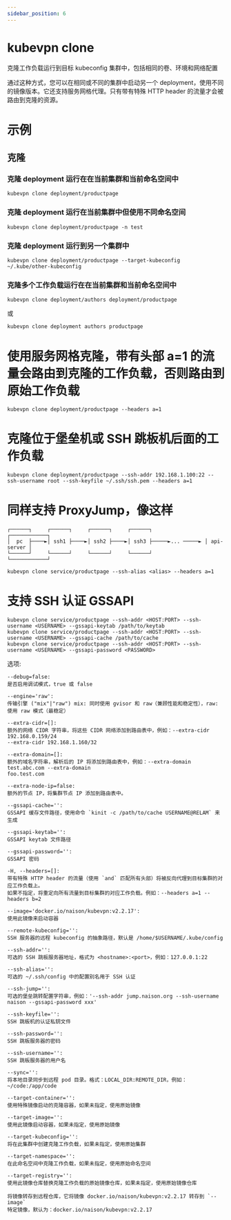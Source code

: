 ```yaml
---
sidebar_position: 6
---
```


# kubevpn clone

克隆工作负载运行到目标 kubeconfig 集群中，包括相同的卷、环境和网络配置

通过这种方式，您可以在相同或不同的集群中启动另一个 deployment，使用不同的镜像版本。它还支持服务网格代理。只有带有特殊 HTTP header 的流量才会被路由到克隆的资源。

# 示例

## 克隆

### 克隆 deployment 运行在在当前集群和当前命名空间中

```shell
kubevpn clone deployment/productpage
```

### 克隆 deployment 运行在当前集群中但使用不同命名空间

```shell
kubevpn clone deployment/productpage -n test
```

### 克隆 deployment 运行到另一个集群中

```shell
kubevpn clone deployment/productpage --target-kubeconfig ~/.kube/other-kubeconfig
```

### 克隆多个工作负载运行在在当前集群和当前命名空间中

```shell
kubevpn clone deployment/authors deployment/productpage
```

或

```shell
kubevpn clone deployment authors productpage
```

# 使用服务网格克隆，带有头部 a=1 的流量会路由到克隆的工作负载，否则路由到原始工作负载

```shell
kubevpn clone deployment/productpage --headers a=1
```

# 克隆位于堡垒机或 SSH 跳板机后面的工作负载

```shell
kubevpn clone deployment/productpage --ssh-addr 192.168.1.100:22 --ssh-username root --ssh-keyfile ~/.ssh/ssh.pem --headers a=1
```

# 同样支持 ProxyJump，像这样

```text
┌──────┐     ┌──────┐     ┌──────┐     ┌──────┐                 ┌────────────┐
│  pc  ├────►│ ssh1 ├────►│ ssh2 ├────►│ ssh3 ├─────►... ─────► │ api-server │
└──────┘     └──────┘     └──────┘     └──────┘                 └────────────┘
```

```shell
kubevpn clone service/productpage --ssh-alias <alias> --headers a=1
```

# 支持 SSH 认证 GSSAPI

```shell
kubevpn clone service/productpage --ssh-addr <HOST:PORT> --ssh-username <USERNAME> --gssapi-keytab /path/to/keytab
kubevpn clone service/productpage --ssh-addr <HOST:PORT> --ssh-username <USERNAME> --gssapi-cache /path/to/cache
kubevpn clone service/productpage --ssh-addr <HOST:PORT> --ssh-username <USERNAME> --gssapi-password <PASSWORD>
```

选项:

```text
--debug=false:
是否启用调试模式，true 或 false

--engine='raw':
传输引擎 ("mix"|"raw") mix: 同时使用 gvisor 和 raw（兼顾性能和稳定性），raw: 使用 raw 模式（最稳定）

--extra-cidr=[]:
额外的网络 CIDR 字符串，将这些 CIDR 网络添加到路由表中，例如：--extra-cidr 192.168.0.159/24
--extra-cidr 192.168.1.160/32

--extra-domain=[]:
额外的域名字符串，解析后的 IP 将添加到路由表中，例如：--extra-domain test.abc.com --extra-domain
foo.test.com

--extra-node-ip=false:
额外的节点 IP，将集群节点 IP 添加到路由表中。

--gssapi-cache='':
GSSAPI 缓存文件路径，使用命令 `kinit -c /path/to/cache USERNAME@RELAM` 来生成

--gssapi-keytab='':
GSSAPI keytab 文件路径

--gssapi-password='':
GSSAPI 密码

-H, --headers=[]:
带有特殊 HTTP header 的流量（使用 `and` 匹配所有头部）将被反向代理到目标集群的对应工作负载上。
如果不指定，将重定向所有流量到目标集群的对应工作负载。例如：--headers a=1 --headers b=2

--image='docker.io/naison/kubevpn:v2.2.17':
使用此镜像来启动容器

--remote-kubeconfig='':
SSH 服务器的远程 kubeconfig 的抽象路径，默认是 /home/$USERNAME/.kube/config

--ssh-addr='':
可选的 SSH 跳板服务器地址，格式为 <hostname>:<port>，例如：127.0.0.1:22

--ssh-alias='':
可选的 ~/.ssh/config 中的配置别名用于 SSH 认证

--ssh-jump='':
可选的堡垒跳转配置字符串，例如：'--ssh-addr jump.naison.org --ssh-username naison --gssapi-password xxx'

--ssh-keyfile='':
SSH 跳板机的认证私钥文件

--ssh-password='':
SSH 跳板服务器的密码

--ssh-username='':
SSH 跳板服务器的用户名

--sync='':
将本地目录同步到远程 pod 目录。格式：LOCAL_DIR:REMOTE_DIR，例如：~/code:/app/code

--target-container='':
使用特殊镜像启动的克隆容器，如果未指定，使用原始镜像

--target-image='':
使用此镜像启动容器，如果未指定，使用原始镜像

--target-kubeconfig='':
将在此集群中创建克隆工作负载，如果未指定，使用原始集群

--target-namespace='':
在此命名空间中克隆工作负载，如果未指定，使用原始命名空间

--target-registry='':
使用此镜像仓库替换克隆工作负载的原始镜像仓库，如果未指定，使用原始镜像仓库

将镜像转存到远程仓库，它将镜像 docker.io/naison/kubevpn:v2.2.17 转存到 `--image`
特定镜像，默认为：docker.io/naison/kubevpn:v2.2.17
```